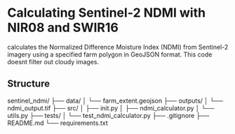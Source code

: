 # Calculating Sentinel-2 NDMI with NIR08 and SWIR16
calculates the Normalized Difference Moisture Index (NDMI) from Sentinel-2 
imagery using a specified farm polygon in GeoJSON format.
This code  doesnt filter out cloudy images.

## Structure
sentinel_ndmi/
├── data/
│ └── farm_extent.geojson
├── outputs/
│ └── ndmi_output.tif
├── src/
│ ├── init.py
│ ├── ndmi_calculator.py
│ └── utils.py
├── tests/
│ └── test_ndmi_calculator.py
├── .gitignore
├── README.md
└── requirements.txt
